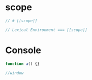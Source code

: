 # scope

```js
// # [[scope]]

// Lexical Environment === [[scope]]
```

# Console

```js
function a() {}

//window
```
